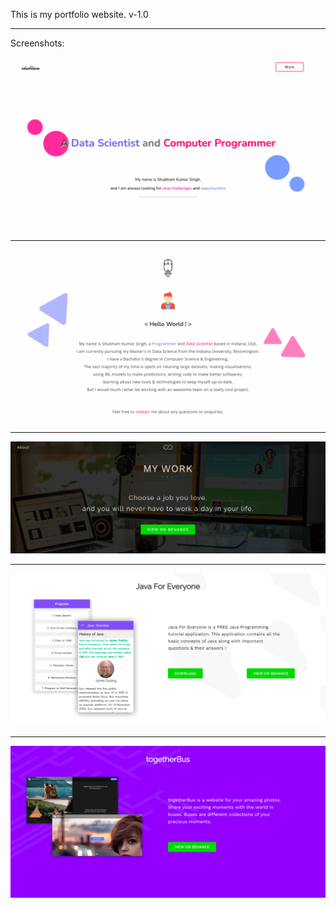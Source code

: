 This is my portfolio website. v-1.0
***

Screenshots:

![](screenshots/hero.png)
***
![](screenshots/hero2.png)
***
![](screenshots/work.png)
***
![](screenshots/work2.png)
***
![](screenshots/work3.png)
